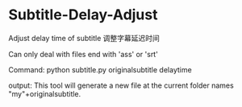 # Subtitle-Delay-Adjust
Adjust delay time of subtitle
调整字幕延迟时间

Can only deal with files end with 'ass' or 'srt' 

Command:
python subtitle.py originalsubtitle delaytime

output:
This tool  will generate a new file at the current folder names  "my"+originalsubtitle.
